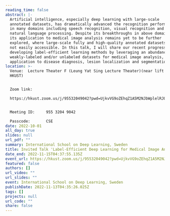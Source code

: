 ```yaml
---
reading_time: false
abstract: |-
  Artificial intelligence, especially deep learning with large-scale
  annotated datasets, has dramatically advanced the recognition performance
  in many domains including speech recognition, visual recognition and
  natural language processing. Despite its breakthroughs in above domains,
  its application to medical image analysis remains yet to be further
  explored, where large-scale fully and high-quality annotated datasets are
  not easily accessible. In this talk, I will share our recent progress on
  developing label-efficient learning methods by leveraging an abundance of
  weakly-labeled and/or unlabeled datasets for medical image analysis, with
  application to disease diagnosis, lesion localization and segmentation.
location: >-
  Venue:  Lecture Theater F (Leung Yat Sing Lecture Theater)(near lift 25/26,
  HKUST)


  Zoom link:

  https://hkust.zoom.us/j/95532049042?pwd=UjkvVG9oZEhqZ1A5M2NJbWplelRJQT09


  Meeting ID:     955 3204 9042

  Passcode:       CSE
date: 2022-10-01
all_day: true
slides: null
url_pdf: ""
summary: International School on Deep Learning, Sweden
title: Invited Talk 'Label-Efficient Deep Learning for Medical Image Analysis'
date_end: 2022-11-15T04:37:55.135Z
event_url: https://hkust.zoom.us/j/95532049042?pwd=UjkvVG9oZEhqZ1A5M2NJbWplelRJQT09
featured: false
authors: []
url_video: ""
url_slides: ""
event: International School on Deep Learning, Sweden
publishDate: 2022-11-13T04:35:26.025Z
tags: []
projects: null
url_code: ""
share: false
---
```

